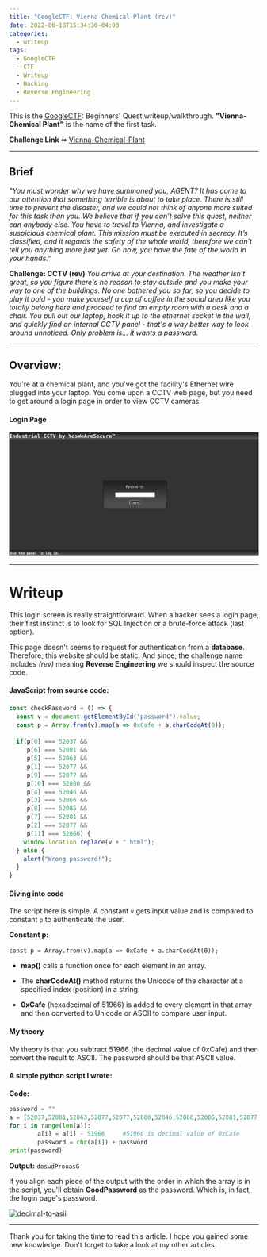 ```yaml
---
title: "GoogleCTF: Vienna-Chemical-Plant (rev)"
date: 2022-06-18T15:34:30-04:00
categories:
  - writeup
tags:
  - GoogleCTF
  - CTF
  - Writeup
  - Hacking
  - Reverse Engineering
---
```


This is the [GoogleCTF](https://capturetheflag.withgoogle.com/beginners-quest): Beginners' Quest writeup/walkthrough.
**"Vienna-Chemical Plant"** is the name of the first task.

**Challenge Link** ➡ [Vienna-Chemical-Plant](https://cctv-web.2021.ctfcompetition.com/)

---

## Brief
_"You must wonder why we have summoned you, AGENT? It has come to our attention that something terrible is about to take place. There is still time to prevent the disaster, and we could not think of anyone more suited for this task than you. We believe that if you can’t solve this quest, neither can anybody else. You have to travel to Vienna, and investigate a suspicious chemical plant. This mission must be executed in secrecy. It’s classified, and it regards the safety of the whole world, therefore we can’t tell you anything more just yet. Go now, you have the fate of the world in your hands."_

**Challenge: CCTV (rev)**
_You arrive at your destination. The weather isn't great, so you figure there's no reason to stay outside and you make your way to one of the buildings. No one bothered you so far, so you decide to play it bold - you make yourself a cup of coffee in the social area like you totally belong here and proceed to find an empty room with a desk and a chair. You pull out our laptop, hook it up to the ethernet socket in the wall, and quickly find an internal CCTV panel - that's a way better way to look around unnoticed. Only problem is... it wants a password._

---

## Overview:
You're at a chemical plant, and you've got the facility's Ethernet wire plugged into your laptop.
You come upon a CCTV web page, but you need to get around a login page in order to view CCTV cameras.

#### Login Page
![CCTV-Login-Page](/assets/images/Google-CTF%201/CCTV-Login-Page.png)

---

# Writeup
This login screen is really straightforward.
When a hacker sees a login page, their first instinct is to look for SQL Injection or a brute-force attack (last option).

This page doesn't seems to request for authentication from a **database**. Therefore, this website should be static. And since, the challenge name includes _(rev)_ meaning **Reverse Engineering** we should inspect the source code.

#### JavaScript from source code:
```javascript
const checkPassword = () => {
  const v = document.getElementById("password").value;
  const p = Array.from(v).map(a => 0xCafe + a.charCodeAt(0));

  if(p[0] === 52037 &&
     p[6] === 52081 &&
     p[5] === 52063 &&
     p[1] === 52077 &&
     p[9] === 52077 &&
     p[10] === 52080 &&
     p[4] === 52046 &&
     p[3] === 52066 &&
     p[8] === 52085 &&
     p[7] === 52081 &&
     p[2] === 52077 &&
     p[11] === 52066) {
    window.location.replace(v + ".html");
  } else {
    alert("Wrong password!");
  }
} 
```

#### Diving into code
The script here is simple. A constant `v` gets input value and is compared to constant `p` to authenticate the user.

**Constant p:**

```const p = Array.from(v).map(a => 0xCafe + a.charCodeAt(0));```

- **map()** calls a function once for each element in an array.
- The **charCodeAt()** method returns the Unicode of the character at a specified index (position) in a string.

- **0xCafe** (hexadecimal of 51966) is added to every element in that array and then converted to Unicode or ASCII to compare user input.

#### My theory
My theory is that you subtract 51966 (the decimal value of 0xCafe) and then convert the result to ASCII. The password should be that ASCII value.

#### A simple python script I wrote:
**Code:**
```python
password = ""
a = [52037,52081,52063,52077,52077,52080,52046,52066,52085,52081,52077,52066]
for i in range(len(a)):
        a[i] = a[i] - 51966     #51966 is decimal value of 0xCafe
        password = chr(a[i]) + password
print(password)
```
**Output:**
```doswdProoasG```

If you align each piece of the output with the order in which the array is in the script, you'll obtain **GoodPassword** as the password. Which is, in fact, the login page's password.

![decimal-to-asii](/assets/images/Google-CTF%201/decimal-to-ascii.png)

---

Thank you for taking the time to read this article. I hope you gained some new knowledge. Don't forget to take a look at my other articles.